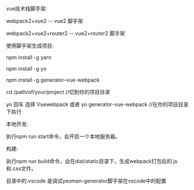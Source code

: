 vue技术栈脚手架:

webpack2+vue2 -- vue2 脚手架

webpack2+vue2+router2 -- vue2+router2 脚手架

使用脚手架生成项目:

npm install -g yarn

npm install -g yo

npm install -g generator-vue-webpack

cd /path/of/your/project //切到你的项目目录

yo 回车 选择 Vuewebpack 或者
yo generator-vue-webpack //在你的项目目录下执行

本地开发:

执行npm run start命令，会开启一个本地服务器。

构建:

执行npm run build命令，会在dist/static目录下，生成webpack打包后的.js和.css文件。

目录中的.vscode 是调试yeoman-generator脚手架在vscode中的配置
